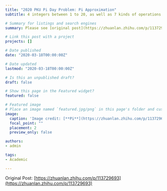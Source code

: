 ```yaml
---
title: "2020 PKU Pi Day Problem: Pi Approximation"
subtitle: 4 integers between 1 to 20, as well as 7 kinds of operations (including addition, subtraction, multiplication, division, logarithm, factorial and exponentiation), are the only things allowed in approximating the irrational number, Pi. Each integer can merely appear once in the final equation you submit eventually, but appearing times of those calculating signs is unlimited.

# Summary for listings and search engines
summary: Please see [original post](https://zhuanlan.zhihu.com/p/113729693) for full version. 4 integers between 1 to 20, as well as 7 kinds of operations (including addition, subtraction, multiplication, division, logarithm, factorial and exponentiation), are the only things allowed in approximating the irrational number, Pi. Each integer can merely appear once in the final equation you submit eventually, but appearing times of those calculating signs is unlimited.

# Link this post with a project
projects: []

# Date published
date: "2020-03-18T00:00:00Z"

# Date updated
lastmod: "2020-03-18T00:00:00Z"

# Is this an unpublished draft?
draft: false

# Show this page in the Featured widget?
featured: false

# Featured image
# Place an image named `featured.jpg/png` in this page's folder and customize its options here.
image:
  caption: 'Image credit: [**Pi**](https://zhuanlan.zhihu.com/p/113729693)'
  focal_point: ""
  placement: 2
  preview_only: false

authors:
- admin

tags:
- Academic

---
```


Original Post: [https://zhuanlan.zhihu.com/p/113729693](https://zhuanlan.zhihu.com/p/113729693)
